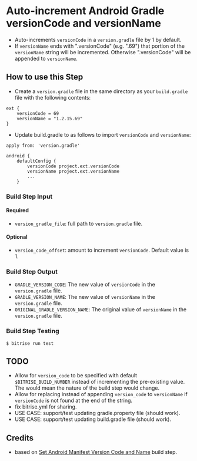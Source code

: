 # Auto-increment Android Gradle versionCode and versionName
* Auto-increments `versionCode` in a `version.gradle` file by 1 by default.
* If `versionName` ends with ".versionCode" (e.g. ".69") that portion of the `versionName` string will be incremented.
Otherwise ".versionCode" will be appended to `versionName`.

## How to use this Step
* Create a `version.gradle` file in the same directory as your `build.gradle` file with the following contents:
```
ext {
    versionCode = 69
    versionName = "1.2.15.69"
}
```
* Update build.gradle to as follows to import `versionCode` and `versionName`:
```
apply from: 'version.gradle'

android {
    defaultConfig {
        versionCode project.ext.versionCode
        versionName project.ext.versionName
        ...
    }
```
### Build Step Input
#### Required
* `version_gradle_file`: full path to `version.gradle` file.

#### Optional
* `version_code_offset`: amount to increment `versionCode`.  Default value is 1.

### Build Step Output
* `GRADLE_VERSION_CODE`: The new value of `versionCode` in the `version.gradle` file.
* `GRADLE_VERSION_NAME`: The new value of `versionName` in the `version.gradle` file.
* `ORIGINAL_GRADLE_VERSION_NAME`: The original value of `versionName` in the `version.gradle` file.

### Build Step Testing
```
$ bitrise run test
```
## TODO
* Allow for `version_code` to be specified with default `$BITRISE_BUILD_NUMBER` instead of incrementing the pre-existing value.
The would mean the nature of the build step would change.
* Allow for replacing instead of appending `version_code` to `versionName` if `versionCode` is not found at the end of the string.
* fix bitrise.yml for sharing.
* USE CASE: support/test updating gradle.property file (should work).
* USE CASE: support/test updating build.gradle file (should work).


## Credits
* based on [Set Android Manifest Version Code and Name](https://github.com/jamesmontemagno/steps-set-android-manifest-versions) build step.
